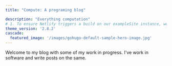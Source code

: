 ```yaml
---
title: "Compute: A programing blog"

description: "Everything computation"
# 1. To ensure Netlify triggers a build on our exampleSite instance, we need to change a file in the exampleSite directory.
theme_version: '2.8.2'
cascade:
  featured_image: '/images/gohugo-default-sample-hero-image.jpg'
---
```


Welcome to my blog with some of my work in progress. I've work in software and write posts on the same. 
